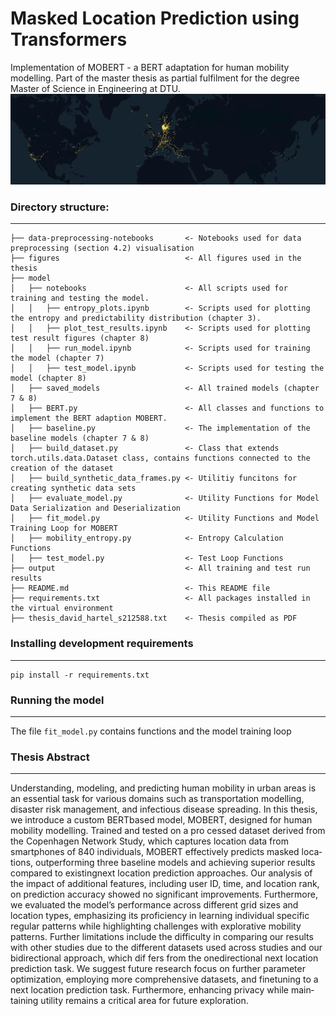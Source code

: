 # Masked Location Prediction using Transformers
Implementation of MOBERT - a BERT adaptation for human mobility modelling.
Part of the master thesis as partial fulfilment for the degree Master of Science in Engineering at DTU.
![cover map](figures/raw_data_world_map_cut.png)


### Directory structure:
------------

```
├── data-preprocessing-notebooks       <- Notebooks used for data preprocessing (section 4.2) visualisation 
├── figures                            <- All figures used in the thesis
├── model
│   ├── notebooks                      <- All scripts used for training and testing the model.
│   │   ├── entropy_plots.ipynb        <- Scripts used for plotting the entropy and predictability distribution (chapter 3).
│   │   ├── plot_test_results.ipynb    <- Scripts used for plotting test result figures (chapter 8)
│   │   ├── run_model.ipynb            <- Scripts used for training the model (chapter 7)
│   │   ├── test_model.ipynb           <- Scripts used for testing the model (chapter 8)
│   ├── saved_models                   <- All trained models (chapter 7 & 8)
│   ├── BERT.py                        <- All classes and functions to implement the BERT adaption MOBERT. 
│   ├── baseline.py                    <- The implementation of the baseline models (chapter 7 & 8)
│   ├── build_dataset.py               <- Class that extends torch.utils.data.Dataset class, contains functions connected to the creation of the dataset
│   ├── build_synthetic_data_frames.py <- Utilitiy funcitons for creating synthetic data sets
│   ├── evaluate_model.py              <- Utility Functions for Model Data Serialization and Deserialization
│   ├── fit_model.py                   <- Utility Functions and Model Training Loop for MOBERT
│   ├── mobility_entropy.py            <- Entropy Calculation Functions 
│   ├── test_model.py                  <- Test Loop Functions
├── output                             <- All training and test run results
├── README.md                          <- This README file
├── requirements.txt                   <- All packages installed in the virtual environment
├── thesis_david_hartel_s212588.txt    <- Thesis compiled as PDF

```

### Installing development requirements
------------

    pip install -r requirements.txt

### Running the model
------------

The file `fit_model.py` contains functions and the model training loop 

### Thesis Abstract
------------

Understanding, modeling, and predicting human mobility in urban areas is an essential task for various domains such as transportation modelling, disaster risk management, and infectious disease spreading. In this thesis, we introduce a custom BERT­based model, MOBERT, designed for human mobility modelling. Trained and tested on a pro­ cessed dataset derived from the Copenhagen Network Study, which captures location data from smartphones of 840 individuals, MOBERT effectively predicts masked loca­ tions, outperforming three baseline models and achieving superior results compared to existing­next location prediction approaches. Our analysis of the impact of additional features, including user ID, time, and location rank, on prediction accuracy showed no significant improvements. Furthermore, we evaluated the model’s performance across different grid sizes and location types, emphasizing its proficiency in learning individual­ specific regular patterns while highlighting challenges with explorative mobility patterns. Further limitations include the difficulty in comparing our results with other studies due to the different datasets used across studies and our bidirectional approach, which dif­ fers from the one­directional next location prediction task. We suggest future research focus on further parameter optimization, employing more comprehensive datasets, and fine­tuning to a next location prediction task. Furthermore, enhancing privacy while main­ taining utility remains a critical area for future exploration.



